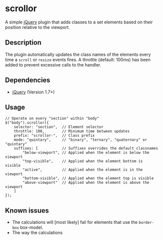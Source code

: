# scrollor
A simple [jQuery](http://jquery.com) plugin that adds classes to a set elements based on their position relative to the viewport.

## Description
The plugin automatically updates the class names of the elements every time a ```scroll``` or ```resize``` events fires. A throttle (default: 100ms) has been added to prevent excessive calls to the handler.

## Dependencies
* [jQuery](http://jquery.com) (Version 1.7+)

## Usage
	// Operate on every "section" within "body"
	$("body").scrollor({
		selector: "section",  // Element selector
		throttle: 100,        // Minimum time between updates
		prefix: "scrollor-",  // Class prefix
		mode: "quintary",     // "binary", "ternary", "quaternary" or "quintary"
		suffixes: [           // Suffixes overrides the default classnames
			"below-viewport", // Applied when the element is below the viewport
			"top-visible",    // Applied when the element bottom is visible
			"active",         // Applied when the element is in the viewport
			"bottom-visible", // Applied when the element top is visible
			"above-viewport"  // Applied when the element is above the viewport
		]
	});

## Known issues
* The calculations will [most likely] fail for elements that use the ```border-box``` box-model.
* The way the calculations 
